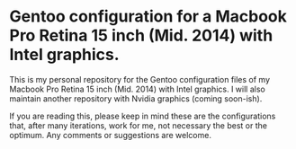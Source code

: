 # Gentoo configuration for a Macbook Pro Retina 15 inch (Mid. 2014) with Intel graphics.

This is my personal repository for the Gentoo configuration files of my Macbook Pro Retina 15 inch (Mid. 2014) with Intel graphics. I will also maintain another repository with Nvidia graphics (coming soon-ish).

If you are reading this, please keep in mind these are the configurations that, after many iterations, work for me, not necessary the best or the optimum. Any comments or suggestions are welcome.
